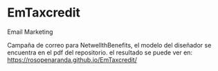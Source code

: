 # EmTaxcredit
Email Marketing

Campaña de correo para NetwellthBenefits, el modelo del diseñador se encuentra en el pdf del repositorio.
el resultado se puede ver en: https://rosopenaranda.github.io/EmTaxcredit/
